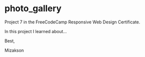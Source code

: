 # photo_gallery

Project 7 in the FreeCodeCamp Responsive Web Design Certificate.

In this project I learned about...

Best,

Mizakson
